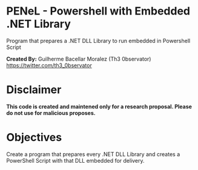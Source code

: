 # PENeL - Powershell with Embedded .NET Library
Program that prepares a .NET DLL Library to run embedded in Powershell Script

**Created By:** Guilherme Bacellar Moralez (Th3 0bservator)
https://twitter.com/th3_0bservator

# Disclaimer
**This code is created and maintened only for a research proposal. Please do not use for malicious proposes.**

# Objectives
Create a program that prepares every .NET DLL Library and creates a PowerShell Script with that DLL embedded for delivery.
